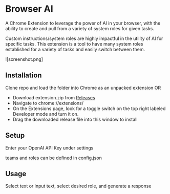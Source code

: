 # Browser AI

A Chrome Extension to leverage the power of AI in your browser, with the ability to create and pull from a variety of system roles for given tasks.

Custom instructions/system roles are highly impactful in the utility of AI for specific tasks. This extension is a tool to have many system roles established for a variety of tasks and easily switch between them.

![screenshot.png]

## Installation 
Clone repo and load the folder into Chrome as an unpacked extension
OR
- Download extension.zip from [Releases](https://github.com/evanconnelly/browser-ai/releases)
- Navigate to chrome://extensions/
- On the Extensions page, look for a toggle switch on the top right labeled Developer mode and turn it on.
- Drag the downloaded release file into this window to install

## Setup
Enter your OpenAI API Key under settings

teams and roles can be defined in config.json

## Usage
Select text or input text, select desired role, and generate a response
